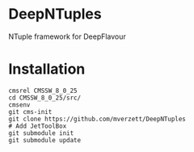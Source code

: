 # DeepNTuples
NTuple framework for DeepFlavour

Installation
============

```
cmsrel CMSSW_8_0_25
cd CMSSW_8_0_25/src/
cmsenv
git cms-init
git clone https://github.com/mverzett/DeepNTuples
# Add JetToolBox
git submodule init
git submodule update
```
